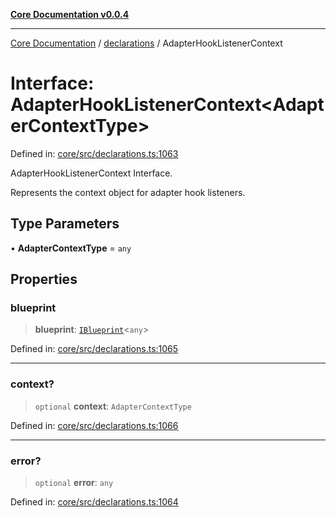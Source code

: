 [**Core Documentation v0.0.4**](../../README.md)

***

[Core Documentation](../../modules.md) / [declarations](../README.md) / AdapterHookListenerContext

# Interface: AdapterHookListenerContext\<AdapterContextType\>

Defined in: [core/src/declarations.ts:1063](https://github.com/stonemjs/core/blob/93efe04ef1a71ad6f49c3b315da54d45ace50f23/src/declarations.ts#L1063)

AdapterHookListenerContext Interface.

Represents the context object for adapter hook listeners.

## Type Parameters

• **AdapterContextType** = `any`

## Properties

### blueprint

> **blueprint**: [`IBlueprint`](../type-aliases/IBlueprint.md)\<`any`\>

Defined in: [core/src/declarations.ts:1065](https://github.com/stonemjs/core/blob/93efe04ef1a71ad6f49c3b315da54d45ace50f23/src/declarations.ts#L1065)

***

### context?

> `optional` **context**: `AdapterContextType`

Defined in: [core/src/declarations.ts:1066](https://github.com/stonemjs/core/blob/93efe04ef1a71ad6f49c3b315da54d45ace50f23/src/declarations.ts#L1066)

***

### error?

> `optional` **error**: `any`

Defined in: [core/src/declarations.ts:1064](https://github.com/stonemjs/core/blob/93efe04ef1a71ad6f49c3b315da54d45ace50f23/src/declarations.ts#L1064)
